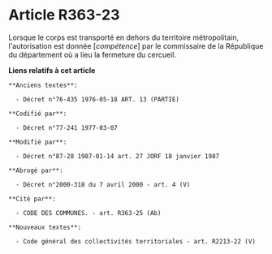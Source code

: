 # Article R363-23

Lorsque le corps est transporté en dehors du territoire métropolitain, l'autorisation est donnée [*compétence*] par le
commissaire de la République du département où a lieu la fermeture du cercueil.

**Liens relatifs à cet article**

	**Anciens textes**:

	  - Décret n°76-435 1976-05-18 ART. 13 (PARTIE)

	**Codifié par**:

	  - Décret n°77-241 1977-03-07

	**Modifié par**:

	  - Décret n°87-28 1987-01-14 art. 27 JORF 18 janvier 1987

	**Abrogé par**:

	  - Décret n°2000-318 du 7 avril 2000 - art. 4 (V)

	**Cité par**:

	  - CODE DES COMMUNES. - art. R363-25 (Ab)

	**Nouveaux textes**:

	  - Code général des collectivités territoriales - art. R2213-22 (V)

